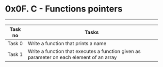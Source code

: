 # 0x0F. C - Functions pointers
----
|Task no|Tasks	|
|-------|-------|
|Task 0 |Write a function that prints a name|
|Task 1 |Write a function that executes a function given as parameter on each element of an array|


